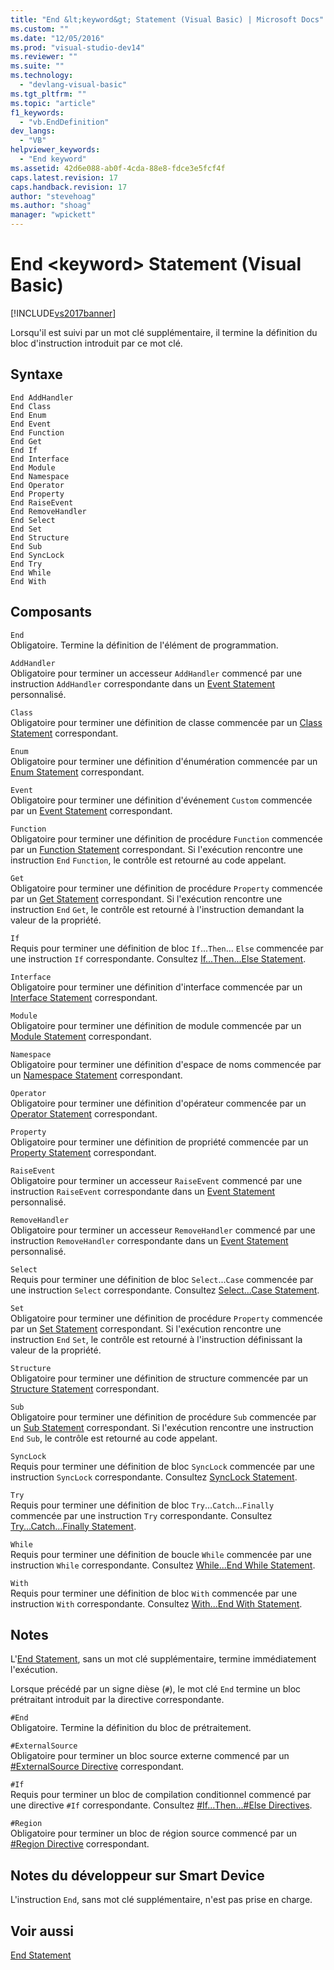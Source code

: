 ```yaml
---
title: "End &lt;keyword&gt; Statement (Visual Basic) | Microsoft Docs"
ms.custom: ""
ms.date: "12/05/2016"
ms.prod: "visual-studio-dev14"
ms.reviewer: ""
ms.suite: ""
ms.technology: 
  - "devlang-visual-basic"
ms.tgt_pltfrm: ""
ms.topic: "article"
f1_keywords: 
  - "vb.EndDefinition"
dev_langs: 
  - "VB"
helpviewer_keywords: 
  - "End keyword"
ms.assetid: 42d6e088-ab0f-4cda-88e8-fdce3e5fcf4f
caps.latest.revision: 17
caps.handback.revision: 17
author: "stevehoag"
ms.author: "shoag"
manager: "wpickett"
---
```

# End &lt;keyword&gt; Statement (Visual Basic)
[!INCLUDE[vs2017banner](../../../csharp/includes/vs2017banner.md)]

Lorsqu'il est suivi par un mot clé supplémentaire, il termine la définition du bloc d'instruction introduit par ce mot clé.  
  
## Syntaxe  
  
```  
End AddHandler  
End Class   
End Enum   
End Event   
End Function   
End Get   
End If   
End Interface   
End Module   
End Namespace   
End Operator   
End Property   
End RaiseEvent  
End RemoveHandler  
End Select   
End Set   
End Structure   
End Sub   
End SyncLock   
End Try   
End While   
End With  
```  
  
## Composants  
 `End`  
 Obligatoire.  Termine la définition de l'élément de programmation.  
  
 `AddHandler`  
 Obligatoire pour terminer un accesseur `AddHandler` commencé par une instruction `AddHandler` correspondante dans un [Event Statement](../../../visual-basic/language-reference/statements/event-statement.md) personnalisé.  
  
 `Class`  
 Obligatoire pour terminer une définition de classe commencée par un [Class Statement](../../../visual-basic/language-reference/statements/class-statement.md) correspondant.  
  
 `Enum`  
 Obligatoire pour terminer une définition d'énumération commencée par un [Enum Statement](../../../visual-basic/language-reference/statements/enum-statement.md) correspondant.  
  
 `Event`  
 Obligatoire pour terminer une définition d'événement `Custom` commencée par un [Event Statement](../../../visual-basic/language-reference/statements/event-statement.md) correspondant.  
  
 `Function`  
 Obligatoire pour terminer une définition de procédure `Function` commencée par un [Function Statement](../../../visual-basic/language-reference/statements/function-statement.md) correspondant.  Si l'exécution rencontre une instruction `End` `Function`, le contrôle est retourné au code appelant.  
  
 `Get`  
 Obligatoire pour terminer une définition de procédure `Property` commencée par un [Get Statement](../../../visual-basic/language-reference/statements/get-statement.md) correspondant.  Si l'exécution rencontre une instruction `End` `Get`, le contrôle est retourné à l'instruction demandant la valeur de la propriété.  
  
 `If`  
 Requis pour terminer une définition de bloc `If`...`Then`... `Else` commencée par une instruction `If` correspondante.  Consultez [If...Then...Else Statement](../../../visual-basic/language-reference/statements/if-then-else-statement.md).  
  
 `Interface`  
 Obligatoire pour terminer une définition d'interface commencée par un [Interface Statement](../../../visual-basic/language-reference/statements/interface-statement.md) correspondant.  
  
 `Module`  
 Obligatoire pour terminer une définition de module commencée par un [Module Statement](../../../visual-basic/language-reference/statements/module-statement.md) correspondant.  
  
 `Namespace`  
 Obligatoire pour terminer une définition d'espace de noms commencée par un [Namespace Statement](../../../visual-basic/language-reference/statements/namespace-statement.md) correspondant.  
  
 `Operator`  
 Obligatoire pour terminer une définition d'opérateur commencée par un [Operator Statement](../../../visual-basic/language-reference/statements/operator-statement.md) correspondant.  
  
 `Property`  
 Obligatoire pour terminer une définition de propriété commencée par un [Property Statement](../../../visual-basic/language-reference/statements/property-statement.md) correspondant.  
  
 `RaiseEvent`  
 Obligatoire pour terminer un accesseur `RaiseEvent` commencé par une instruction `RaiseEvent` correspondante dans un [Event Statement](../../../visual-basic/language-reference/statements/event-statement.md) personnalisé.  
  
 `RemoveHandler`  
 Obligatoire pour terminer un accesseur `RemoveHandler` commencé par une instruction `RemoveHandler` correspondante dans un [Event Statement](../../../visual-basic/language-reference/statements/event-statement.md) personnalisé.  
  
 `Select`  
 Requis pour terminer une définition de bloc `Select`...`Case` commencée par une instruction `Select` correspondante.  Consultez [Select...Case Statement](../../../visual-basic/language-reference/statements/select-case-statement.md).  
  
 `Set`  
 Obligatoire pour terminer une définition de procédure `Property` commencée par un [Set Statement](../../../visual-basic/language-reference/statements/set-statement.md) correspondant.  Si l'exécution rencontre une instruction `End` `Set`, le contrôle est retourné à l'instruction définissant la valeur de la propriété.  
  
 `Structure`  
 Obligatoire pour terminer une définition de structure commencée par un [Structure Statement](../../../visual-basic/language-reference/statements/structure-statement.md) correspondant.  
  
 `Sub`  
 Obligatoire pour terminer une définition de procédure `Sub` commencée par un [Sub Statement](../../../visual-basic/language-reference/statements/sub-statement.md) correspondant.  Si l'exécution rencontre une instruction `End` `Sub`, le contrôle est retourné au code appelant.  
  
 `SyncLock`  
 Requis pour terminer une définition de bloc `SyncLock` commencée par une instruction `SyncLock` correspondante.  Consultez [SyncLock Statement](../../../visual-basic/language-reference/statements/synclock-statement.md).  
  
 `Try`  
 Requis pour terminer une définition de bloc `Try`...`Catch`...`Finally` commencée par une instruction `Try` correspondante.  Consultez [Try...Catch...Finally Statement](../../../visual-basic/language-reference/statements/try-catch-finally-statement.md).  
  
 `While`  
 Requis pour terminer une définition de boucle `While` commencée par une instruction `While` correspondante.  Consultez [While...End While Statement](../../../visual-basic/language-reference/statements/while-end-while-statement.md).  
  
 `With`  
 Requis pour terminer une définition de bloc `With` commencée par une instruction `With` correspondante.  Consultez [With...End With Statement](../../../visual-basic/language-reference/statements/with-end-with-statement.md).  
  
## Notes  
 L'[End Statement](../../../visual-basic/language-reference/statements/end-statement.md), sans un mot clé supplémentaire, termine immédiatement l'exécution.  
  
 Lorsque précédé par un signe dièse \(`#`\), le mot clé `End` termine un bloc prétraitant introduit par la directive correspondante.  
  
 `#End`  
 Obligatoire.  Termine la définition du bloc de prétraitement.  
  
 `#ExternalSource`  
 Obligatoire pour terminer un bloc source externe commencé par un [\#ExternalSource Directive](../../../visual-basic/language-reference/directives/externalsource-directive.md) correspondant.  
  
 `#If`  
 Requis pour terminer un bloc de compilation conditionnel commencé par une directive `#If` correspondante.  Consultez [\#If...Then...\#Else Directives](../../../visual-basic/language-reference/directives/if-then-else-directives.md).  
  
 `#Region`  
 Obligatoire pour terminer un bloc de région source commencé par un [\#Region Directive](../../../visual-basic/language-reference/directives/region-directive.md) correspondant.  
  
## Notes du développeur sur Smart Device  
 L'instruction `End`, sans mot clé supplémentaire, n'est pas prise en charge.  
  
## Voir aussi  
 [End Statement](../../../visual-basic/language-reference/statements/end-statement.md)